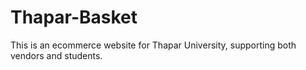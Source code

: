 # Thapar-Basket
This is an ecommerce website for Thapar University, supporting both vendors and students.